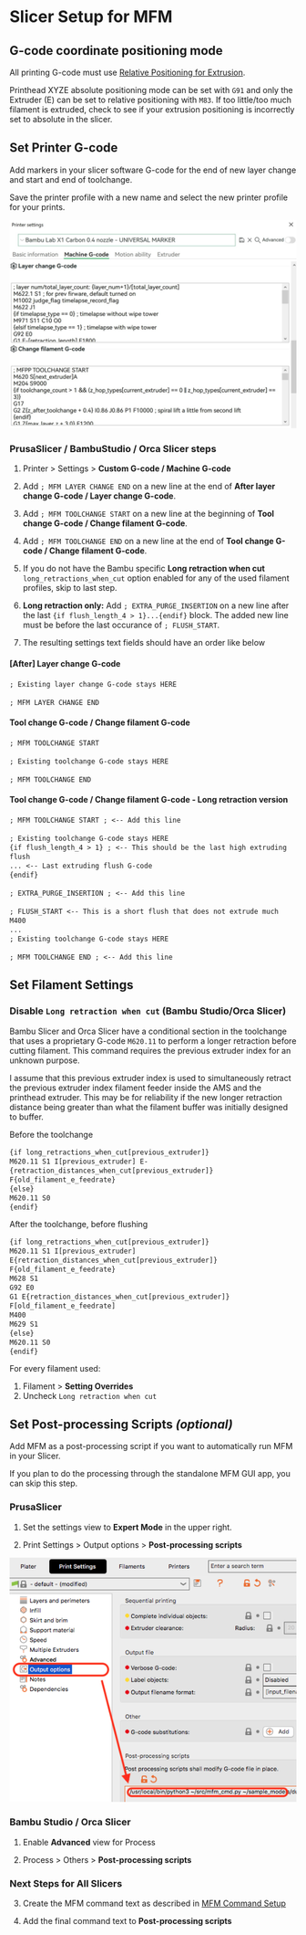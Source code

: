 # Slicer Setup for MFM

## G-code coordinate positioning mode

All printing G-code must use [Relative Positioning for Extrusion](https://www.ideamaker.io/dictionaryDetail.html?name=Relative%20Extrusion&category_name=Printer%20Settings).

Printhead XYZE absolute positioning mode can be set with `G91` and only the Extruder (E) can be set to relative positioning with `M83`. If too little/too much filament is extruded, check to see if your extrusion positioning is incorrectly set to absolute in the slicer.

## Set Printer G-code

Add markers in your slicer software G-code for the end of new layer change and start and end of toolchange.

Save the printer profile with a new name and select the new printer profile for your prints.

![mfm slicer setup](assets/bambustudio-printer-settings.jpg)

### PrusaSlicer / BambuStudio / Orca Slicer steps

1. Printer > Settings > **Custom G-code / Machine G-code**

2. Add `; MFM LAYER CHANGE END` on a new line at the end of **After layer change G-code / Layer change G-code**.

3. Add `; MFM TOOLCHANGE START` on a new line at the beginning of **Tool change G-code / Change filament G-code**.

4. Add `; MFM TOOLCHANGE END` on a new line at the end of **Tool change G-code / Change filament G-code**.

5. If you do not have the Bambu specific **Long retraction when cut** `long_retractions_when_cut` option enabled for any of the used filament profiles, skip to last step.

6. **Long retraction only:** Add `; EXTRA_PURGE_INSERTION` on a new line after the last `{if flush_length_4 > 1}...{endif}` block. The added new line must be before the last occurance of `; FLUSH_START`.

7. The resulting settings text fields should have an order like below

#### [After] Layer change G-code

```gcode
; Existing layer change G-code stays HERE

; MFM LAYER CHANGE END
```

#### Tool change G-code / Change filament G-code

```gcode
; MFM TOOLCHANGE START

; Existing toolchange G-code stays HERE

; MFM TOOLCHANGE END
```

#### Tool change G-code / Change filament G-code - Long retraction version

```gcode
; MFM TOOLCHANGE START ; <-- Add this line

; Existing toolchange G-code stays HERE
{if flush_length_4 > 1} ; <-- This should be the last high extruding flush
... <-- Last extruding flush G-code
{endif}

; EXTRA_PURGE_INSERTION ; <-- Add this line

; FLUSH_START <-- This is a short flush that does not extrude much
M400
...
; Existing toolchange G-code stays HERE

; MFM TOOLCHANGE END ; <-- Add this line
```

## Set Filament Settings

### Disable `Long retraction when cut` (Bambu Studio/Orca Slicer)

Bambu Slicer and Orca Slicer have a conditional section in the toolchange that uses a proprietary G-code `M620.11` to perform a longer retraction before cutting filament. This command requires the previous extruder index for an unknown purpose. 

I assume that this previous extruder index is used to simultaneously retract the previous extruder index filament feeder inside the AMS and the printhead extruder. This may be for reliability if the new longer retraction distance being greater than what the filament buffer was initially designed to buffer. 

Before the toolchange

```gcode
{if long_retractions_when_cut[previous_extruder]}
M620.11 S1 I[previous_extruder] E-{retraction_distances_when_cut[previous_extruder]} F{old_filament_e_feedrate}
{else}
M620.11 S0
{endif}
```

After the toolchange, before flushing

```gcode
{if long_retractions_when_cut[previous_extruder]}
M620.11 S1 I[previous_extruder] E{retraction_distances_when_cut[previous_extruder]} F{old_filament_e_feedrate}
M628 S1
G92 E0
G1 E{retraction_distances_when_cut[previous_extruder]} F[old_filament_e_feedrate]
M400
M629 S1
{else}
M620.11 S0
{endif}
```

For every filament used:

1. Filament > **Setting Overrides**
2. Uncheck `Long retraction when cut`

## Set Post-processing Scripts *(optional)*

Add MFM as a post-processing script if you want to automatically run MFM in your Slicer. 

If you plan to do the processing through the standalone MFM GUI app, you can skip this step.

### PrusaSlicer

1. Set the settings view to **Expert Mode** in the upper right.

1. Print Settings > Output options > **Post-processing scripts**

![PrusaSlicer postprocessing script printer setting option](assets/prusaslicer-post-processing-script-option.png)

### Bambu Studio / Orca Slicer

1. Enable **Advanced** view for Process

1. Process > Others > **Post-processing scripts**

### Next Steps for All Slicers

3. Create the MFM command text as described in [MFM Command Setup](terminal-setup.md)

4. Add the final command text to **Post-processing scripts** 
